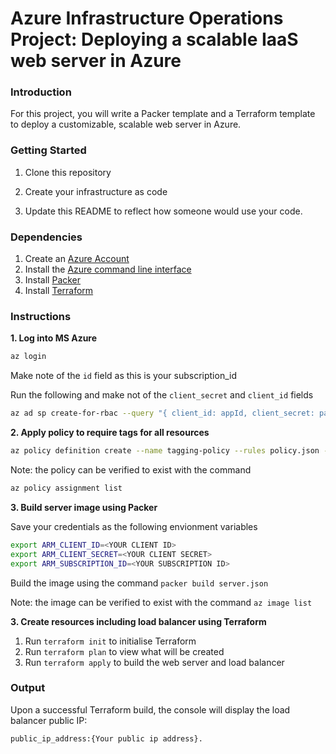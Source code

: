 # Azure Infrastructure Operations Project: Deploying a scalable IaaS web server in Azure

### Introduction
For this project, you will write a Packer template and a Terraform template to deploy a customizable, scalable web server in Azure.

### Getting Started
1. Clone this repository

2. Create your infrastructure as code

3. Update this README to reflect how someone would use your code.

### Dependencies
1. Create an [Azure Account](https://portal.azure.com) 
2. Install the [Azure command line interface](https://docs.microsoft.com/en-us/cli/azure/install-azure-cli?view=azure-cli-latest)
3. Install [Packer](https://www.packer.io/downloads)
4. Install [Terraform](https://www.terraform.io/downloads.html)

### Instructions
**1. Log into MS Azure**
```bash 
az login
```

Make note of the `id` field as this is your subscription_id

Run the following and make not of the `client_secret` and `client_id` fields
```bash
az ad sp create-for-rbac --query "{ client_id: appId, client_secret: password, tenant_id: tenant }"
```
**2. Apply policy to require tags for all resources**
```bash 
az policy definition create --name tagging-policy --rules policy.json --mode indexed --description "require indexed resources to be tagged"
```
 Note: the policy can be verified to exist with the command

```bash 
az policy assignment list
```
**3. Build server image using Packer**

Save your credentials as the following envionment variables
```bash
export ARM_CLIENT_ID=<YOUR CLIENT ID>
export ARM_CLIENT_SECRET=<YOUR CLIENT SECRET>
export ARM_SUBSCRIPTION_ID=<YOUR SUBSCRIPTION ID>
```

Build the image using the command `packer build server.json`

 Note: the image can be verified to exist with the command `az image list`

**3. Create resources including load balancer using Terraform**
1. Run `terraform init` to initialise Terraform
3. Run `terraform plan` to view what will be created
4. Run `terraform apply` to build the web server and load balancer

### Output

Upon a successful Terraform build, the console will display the load balancer public IP: 
```bash
public_ip_address:{Your public ip address}.
```

